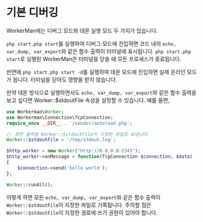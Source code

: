 # 기본 디버깅

WorkerMan에는 디버그 모드와 데몬 실행 모드 두 가지가 있습니다.

```php start.php start```를 실행하여 디버그 모드에 진입하면 코드 내의 `echo, var_dump, var_export`와 같은 함수 출력이 터미널에 표시됩니다. ```php start.php start```로 실행된 WorkerMan은 터미널을 닫을 때 모든 프로세스가 종료됩니다.

반면에 ```php start.php start -d```를 실행하여 데몬 모드에 진입하면 실제 온라인 모드가 됩니다. 터미널을 닫아도 영향을 받지 않습니다.

만약 데몬 방식으로 실행하면서도 `echo, var_dump, var_export`와 같은 함수 출력을 보고 싶다면 Worker::$stdoutFile 속성을 설정할 수 있습니다. 예를 들면,

```php
use Workerman\Worker;
use Workerman\Connection\TcpConnection;
require_once __DIR__ . '/vendor/autoload.php';

// 화면 출력을 Worker::$stdoutFile이 지정한 파일로 보냅니다.
Worker::$stdoutFile = '/tmp/stdout.log';

$http_worker = new Worker("http://0.0.0.0:2345");
$http_worker->onMessage = function(TcpConnection $connection, $data)
{
    $connection->send('hello world');
};

Worker::runAll();
```

이렇게 하면 모든 `echo, var_dump, var_export`와 같은 함수 출력이 `Worker::$stdoutFile`이 지정한 파일로 기록됩니다. 주의할 점은 `Worker::$stdoutFile`이 지정한 경로에 쓰기 권한이 있어야 합니다.

